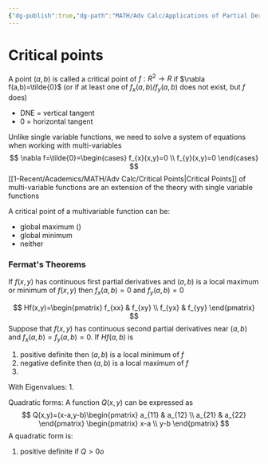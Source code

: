 ```yaml
---
{"dg-publish":true,"dg-path":"MATH/Adv Calc/Applications of Partial Derivatives.md","permalink":"/math/adv-calc/applications-of-partial-derivatives/","created":"2024-10-30T13:05:06.796-04:00","updated":"2025-07-08T11:02:45.879-04:00"}
---
```


# Critical points 
A point $(a,b)$ is called a critical point of $f:R^2\to R$ if $\nabla f(a,b)=\tilde{0}$ (or if at least one of $f_{x}(a,b)/f_{y}(a,b)$ does not exist, but $f$ does)

- DNE = vertical tangent
- 0 = horizontal tangent

Unlike single variable functions, we need to solve a system of equations when working with multi-variables
$$
\nabla f=\tilde{0}=\begin{cases}
f_{x}(x,y)=0 \\
f_{y}(x,y)=0
\end{cases}
$$
[[1-Recent/Academics/MATH/Adv Calc/Critical Points\|Critical Points]] of multi-variable functions are an extension of the theory with single variable functions

A critical point of a multivariable function can be:
- global maximum ()
- global minimum
- neither

### Fermat's Theorems
If $f(x,y)$ has continuous first partial derivatives and $(a,b)$ is a local maximum or minimum of $f(x,y)$ then $f_{x}(a,b)=0$ and $f_{y}(a,b)=0$

$$
Hf(x,y)=\begin{pmatrix}
f_{xx}  & f_{xy} \\
f_{yx} & f_{yy}
\end{pmatrix}
$$
 Suppose that $f(x,y)$ has continuous second partial derivatives near $(a,b)$ and $f_{x}(a,b)=f_{y}(a,b)=0$. If $Hf(a,b)$ is
 1. positive definite then $(a,b)$ is a local minimum of $f$
 2. negative definite then $(a,b)$ is a local maximum of $f$
 3. 

With Eigenvalues:
1. 

Quadratic forms:
A function $Q(x,y)$ can be expressed as
$$
Q(x,y)=(x-a,y-b)\begin{pmatrix}
a_{11} & a_{12} \\
a_{21} & a_{22}
\end{pmatrix}
\begin{pmatrix}
x-a \\
y-b
\end{pmatrix}
$$
A quadratic form is:
1. positive definite if $Q>0o$
